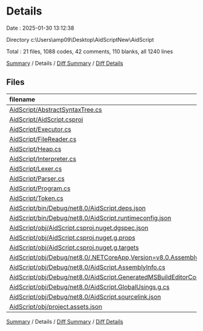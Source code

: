 # Details

Date : 2025-01-30 13:12:38

Directory c:\\Users\\amp09\\Desktop\\AidScriptNew\\AidScript

Total : 21 files,  1088 codes, 42 comments, 110 blanks, all 1240 lines

[Summary](results.md) / Details / [Diff Summary](diff.md) / [Diff Details](diff-details.md)

## Files
| filename | language | code | comment | blank | total |
| :--- | :--- | ---: | ---: | ---: | ---: |
| [AidScript/AbstractSyntaxTree.cs](/AidScript/AbstractSyntaxTree.cs) | C# | 168 | 5 | 18 | 191 |
| [AidScript/AidScript.csproj](/AidScript/AidScript.csproj) | XML | 8 | 0 | 3 | 11 |
| [AidScript/Executor.cs](/AidScript/Executor.cs) | C# | 180 | 10 | 13 | 203 |
| [AidScript/FileReader.cs](/AidScript/FileReader.cs) | C# | 8 | 0 | 2 | 10 |
| [AidScript/Heap.cs](/AidScript/Heap.cs) | C# | 41 | 2 | 8 | 51 |
| [AidScript/Interpreter.cs](/AidScript/Interpreter.cs) | C# | 13 | 1 | 3 | 17 |
| [AidScript/Lexer.cs](/AidScript/Lexer.cs) | C# | 160 | 1 | 17 | 178 |
| [AidScript/Parser.cs](/AidScript/Parser.cs) | C# | 235 | 5 | 29 | 269 |
| [AidScript/Program.cs](/AidScript/Program.cs) | C# | 27 | 5 | 5 | 37 |
| [AidScript/Token.cs](/AidScript/Token.cs) | C# | 20 | 2 | 4 | 26 |
| [AidScript/bin/Debug/net8.0/AidScript.deps.json](/AidScript/bin/Debug/net8.0/AidScript.deps.json) | JSON | 23 | 0 | 0 | 23 |
| [AidScript/bin/Debug/net8.0/AidScript.runtimeconfig.json](/AidScript/bin/Debug/net8.0/AidScript.runtimeconfig.json) | JSON | 12 | 0 | 0 | 12 |
| [AidScript/obj/AidScript.csproj.nuget.dgspec.json](/AidScript/obj/AidScript.csproj.nuget.dgspec.json) | JSON | 69 | 0 | 0 | 69 |
| [AidScript/obj/AidScript.csproj.nuget.g.props](/AidScript/obj/AidScript.csproj.nuget.g.props) | XML | 15 | 0 | 0 | 15 |
| [AidScript/obj/AidScript.csproj.nuget.g.targets](/AidScript/obj/AidScript.csproj.nuget.g.targets) | XML | 2 | 0 | 0 | 2 |
| [AidScript/obj/Debug/net8.0/.NETCoreApp,Version=v8.0.AssemblyAttributes.cs](/AidScript/obj/Debug/net8.0/.NETCoreApp,Version=v8.0.AssemblyAttributes.cs) | C# | 3 | 1 | 1 | 5 |
| [AidScript/obj/Debug/net8.0/AidScript.AssemblyInfo.cs](/AidScript/obj/Debug/net8.0/AidScript.AssemblyInfo.cs) | C# | 9 | 9 | 5 | 23 |
| [AidScript/obj/Debug/net8.0/AidScript.GeneratedMSBuildEditorConfig.editorconfig](/AidScript/obj/Debug/net8.0/AidScript.GeneratedMSBuildEditorConfig.editorconfig) | Properties | 13 | 0 | 1 | 14 |
| [AidScript/obj/Debug/net8.0/AidScript.GlobalUsings.g.cs](/AidScript/obj/Debug/net8.0/AidScript.GlobalUsings.g.cs) | C# | 7 | 1 | 1 | 9 |
| [AidScript/obj/Debug/net8.0/AidScript.sourcelink.json](/AidScript/obj/Debug/net8.0/AidScript.sourcelink.json) | JSON | 1 | 0 | 0 | 1 |
| [AidScript/obj/project.assets.json](/AidScript/obj/project.assets.json) | JSON | 74 | 0 | 0 | 74 |

[Summary](results.md) / Details / [Diff Summary](diff.md) / [Diff Details](diff-details.md)